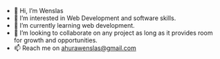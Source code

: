- 👋 Hi, I’m Wenslas
- 👀 I’m interested in Web Development and software skills.
- 🌱 I’m currently learning web development.
- 💞️ I’m looking to collaborate on any project as long as it provides room for growth and opportunities.
- 📫 Reach me on ahurawenslas@gmail.com

<!---
tambasi/tambasi is a ✨ special ✨ repository because its `README.md` (this file) appears on your GitHub profile.
You can click the Preview link to take a look at your changes.
--->

